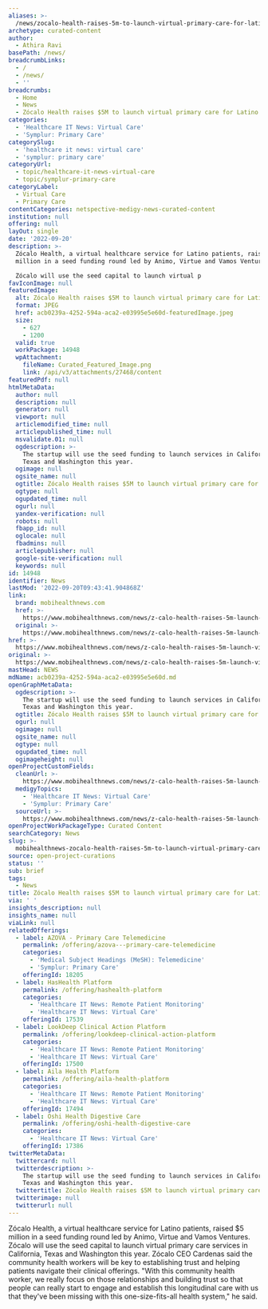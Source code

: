 ```yaml
---
aliases: >-
  /news/zocalo-health-raises-5m-to-launch-virtual-primary-care-for-latino-patients
archetype: curated-content
author:
  - Athira Ravi
basePath: /news/
breadcrumbLinks:
  - /
  - /news/
  - ''
breadcrumbs:
  - Home
  - News
  - Zócalo Health raises $5M to launch virtual primary care for Latino patients
categories:
  - 'Healthcare IT News: Virtual Care'
  - 'Symplur: Primary Care'
categorySlug:
  - 'healthcare it news: virtual care'
  - 'symplur: primary care'
categoryUrl:
  - topic/healthcare-it-news-virtual-care
  - topic/symplur-primary-care
categoryLabel:
  - Virtual Care
  - Primary Care
contentCategories: netspective-medigy-news-curated-content
institution: null
offering: null
layOut: single
date: '2022-09-20'
description: >-
  Zócalo Health, a virtual healthcare service for Latino patients, raised $5
  million in a seed funding round led by Animo, Virtue and Vamos Ventures.

  Zócalo will use the seed capital to launch virtual p
favIconImage: null
featuredImage:
  alt: Zócalo Health raises $5M to launch virtual primary care for Latino patients
  format: JPEG
  href: acb0239a-4252-594a-aca2-e03995e5e60d-featuredImage.jpeg
  size:
    - 627
    - 1200
  valid: true
  workPackage: 14948
  wpAttachment:
    fileName: Curated_Featured_Image.png
    link: /api/v3/attachments/27468/content
featuredPdf: null
htmlMetaData:
  author: null
  description: null
  generator: null
  viewport: null
  articlemodified_time: null
  articlepublished_time: null
  msvalidate.01: null
  ogdescription: >-
    The startup will use the seed funding to launch services in California,
    Texas and Washington this year.
  ogimage: null
  ogsite_name: null
  ogtitle: Zócalo Health raises $5M to launch virtual primary care for Latino patients
  ogtype: null
  ogupdated_time: null
  ogurl: null
  yandex-verification: null
  robots: null
  fbapp_id: null
  oglocale: null
  fbadmins: null
  articlepublisher: null
  google-site-verification: null
  keywords: null
id: 14948
identifier: News
lastMod: '2022-09-20T09:43:41.904868Z'
link:
  brand: mobihealthnews.com
  href: >-
    https://www.mobihealthnews.com/news/z-calo-health-raises-5m-launch-virtual-primary-care-latino-patients
  original: >-
    https://www.mobihealthnews.com/news/z-calo-health-raises-5m-launch-virtual-primary-care-latino-patients
href: >-
  https://www.mobihealthnews.com/news/z-calo-health-raises-5m-launch-virtual-primary-care-latino-patients
original: >-
  https://www.mobihealthnews.com/news/z-calo-health-raises-5m-launch-virtual-primary-care-latino-patients
mastHead: NEWS
mdName: acb0239a-4252-594a-aca2-e03995e5e60d.md
openGraphMetaData:
  ogdescription: >-
    The startup will use the seed funding to launch services in California,
    Texas and Washington this year.
  ogtitle: Zócalo Health raises $5M to launch virtual primary care for Latino patients
  ogurl: null
  ogimage: null
  ogsite_name: null
  ogtype: null
  ogupdated_time: null
  ogimageheight: null
openProjectCustomFields:
  cleanUrl: >-
    https://www.mobihealthnews.com/news/z-calo-health-raises-5m-launch-virtual-primary-care-latino-patients
  medigyTopics:
    - 'Healthcare IT News: Virtual Care'
    - 'Symplur: Primary Care'
  sourceUrl: >-
    https://www.mobihealthnews.com/news/z-calo-health-raises-5m-launch-virtual-primary-care-latino-patients
openProjectWorkPackageType: Curated Content
searchCategory: News
slug: >-
  mobihealthnews-zocalo-health-raises-5m-to-launch-virtual-primary-care-for-latino-patients
source: open-project-curations
status: ''
sub: brief
tags:
  - News
title: Zócalo Health raises $5M to launch virtual primary care for Latino patients
via: ' '
insights_description: null
insights_name: null
viaLink: null
relatedOfferings:
  - label: AZOVA - Primary Care Telemedicine
    permalink: /offering/azova---primary-care-telemedicine
    categories:
      - 'Medical Subject Headings (MeSH): Telemedicine'
      - 'Symplur: Primary Care'
    offeringId: 18205
  - label: HasHealth Platform
    permalink: /offering/hashealth-platform
    categories:
      - 'Healthcare IT News: Remote Patient Monitoring'
      - 'Healthcare IT News: Virtual Care'
    offeringId: 17539
  - label: LookDeep Clinical Action Platform
    permalink: /offering/lookdeep-clinical-action-platform
    categories:
      - 'Healthcare IT News: Remote Patient Monitoring'
      - 'Healthcare IT News: Virtual Care'
    offeringId: 17500
  - label: Aila Health Platform
    permalink: /offering/aila-health-platform
    categories:
      - 'Healthcare IT News: Remote Patient Monitoring'
      - 'Healthcare IT News: Virtual Care'
    offeringId: 17494
  - label: Oshi Health Digestive Care
    permalink: /offering/oshi-health-digestive-care
    categories:
      - 'Healthcare IT News: Virtual Care'
    offeringId: 17386
twitterMetaData:
  twittercard: null
  twitterdescription: >-
    The startup will use the seed funding to launch services in California,
    Texas and Washington this year.
  twittertitle: Zócalo Health raises $5M to launch virtual primary care for Latino patients
  twitterimage: null
  twitterurl: null
---
```

<p>Zócalo Health, a virtual healthcare service for Latino patients, raised $5 million in a seed funding round led by Animo, Virtue and Vamos Ventures.
Zócalo will use the seed capital to launch virtual primary care services in California, Texas and Washington this year.
Zócalo CEO Cardenas said the community health workers will be key to establishing trust and helping patients navigate their clinical offerings.
"With this community health worker, we really focus on those relationships and building trust so that people can really start to engage and establish this longitudinal care with us that they've been missing with this one-size-fits-all health system," he said.</p>